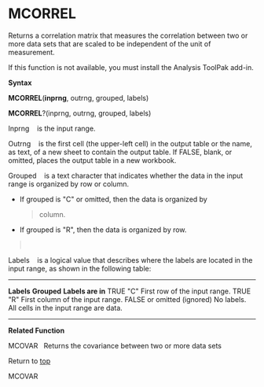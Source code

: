MCORREL
=======

Returns a correlation matrix that measures the correlation between two
or more data sets that are scaled to be independent of the unit of
measurement.

If this function is not available, you must install the Analysis ToolPak
add-in.

**Syntax**

**MCORREL**(**inprng**, outrng, grouped, labels)

**MCORREL**?(inprng, outrng, grouped, labels)

Inprng    is the input range.

Outrng    is the first cell (the upper-left cell) in the output table or
the name, as text, of a new sheet to contain the output table. If FALSE,
blank, or omitted, places the output table in a new workbook.

Grouped    is a text character that indicates whether the data in the
input range is organized by row or column.

-   If grouped is \"C\" or omitted, then the data is organized by
    > column.

-   If grouped is \"R\", then the data is organized by row.

>  

Labels    is a logical value that describes where the labels are located
in the input range, as shown in the following table:

  ------------------ ------------- ---------------------------------------------------
  **Labels**         **Grouped**   **Labels are in**
  TRUE               \"C\"         First row of the input range.
  TRUE               \"R\"         First column of the input range.
  FALSE or omitted   (ignored)     No labels. All cells in the input range are data.
  ------------------ ------------- ---------------------------------------------------

**Related Function**

MCOVAR   Returns the covariance between two or more data sets

Return to [top](#H)

MCOVAR
